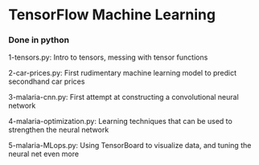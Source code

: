 # TensorFlow Machine Learning
### Done in python

1-tensors.py: Intro to tensors, messing with tensor functions

2-car-prices.py: First rudimentary machine learning model to predict secondhand car prices

3-malaria-cnn.py: First attempt at constructing a convolutional neural network

4-malaria-optimization.py: Learning techniques that can be used to strengthen the neural network

5-malaria-MLops.py: Using TensorBoard to visualize data, and tuning the neural net even more

